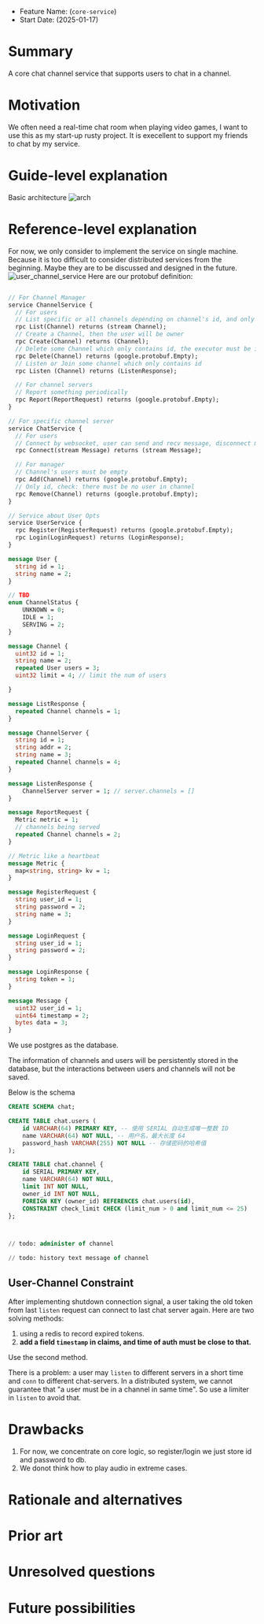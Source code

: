 - Feature Name: (`core-service`)
- Start Date: (2025-01-17)

# Summary
[summary]: #summary

A core chat channel service that supports users to chat in a channel.

# Motivation
[motivation]: #motivation

We often need a real-time chat room when playing video games, I want to use this as my start-up rusty project.
It is execellent to support my friends to chat by my service.

# Guide-level explanation
[guide-level-explanation]: #guide-level-explanation

Basic architecture
![arch](./images/architecture.svg)

# Reference-level explanation
[reference-level-explanation]: #reference-level-explanation
For now, we only consider to implement the service on single machine.
Because it is too difficult to consider distributed services from the beginning. Maybe they are to be discussed and designed in the future.
![user_channel_service](./images/channel_service_arch.svg)
Here are our protobuf definition:
```proto

// For Channel Manager
service ChannelService {
  // For users
  // List specific or all channels depending on channel's id, and only id will be useful
  rpc List(Channel) returns (stream Channel);
  // Create a Channel, then the user will be owner
  rpc Create(Channel) returns (Channel);
  // Delete some Channel which only contains id, the executor must be its owner or admin
  rpc Delete(Channel) returns (google.protobuf.Empty);
  // Listen or Join some channel which only contains id
  rpc Listen (Channel) returns (ListenResponse);

  // For channel servers
  // Report something periodically
  rpc Report(ReportRequest) returns (google.protobuf.Empty);
}

// For specific channel server
service ChatService {
  // For users
  // Connect by websocket, user can send and recv message, disconnect means quit
  rpc Connect(stream Message) returns (stream Message);

  // For manager
  // Channel's users must be empty
  rpc Add(Channel) returns (google.protobuf.Empty);
  // Only id, check: there must be no user in channel
  rpc Remove(Channel) returns (google.protobuf.Empty);
}

// Service about User Opts
service UserService {
  rpc Register(RegisterRequest) returns (google.protobuf.Empty);
  rpc Login(LoginRequest) returns (LoginResponse);
}

message User {
  string id = 1;
  string name = 2;
}

// TBD
enum ChannelStatus {
    UNKNOWN = 0;
    IDLE = 1;
    SERVING = 2;
}

message Channel {
  uint32 id = 1;
  string name = 2;
  repeated User users = 3;
  uint32 limit = 4; // limit the num of users

}

message ListResponse {
  repeated Channel channels = 1;
}

message ChannelServer {
  string id = 1;
  string addr = 2;
  string name = 3;
  repeated Channel channels = 4;
}

message ListenResponse {
    ChannelServer server = 1; // server.channels = []
}

message ReportRequest {
  Metric metric = 1;
  // channels being served
  repeated Channel channels = 2;
}

// Metric like a heartbeat
message Metric {
  map<string, string> kv = 1;
}

message RegisterRequest {
  string user_id = 1;
  string password = 2;
  string name = 3;
}

message LoginRequest {
  string user_id = 1;
  string password = 2;
}

message LoginResponse {
  string token = 1;
}

message Message {
  uint32 user_id = 1;
  uint64 timestamp = 2;
  bytes data = 3;
}
```



We use postgres as the database.

The information of channels and users will be persistently stored in the database, but the interactions between users and channels will not be saved.

Below is the schema
```sql
CREATE SCHEMA chat;

CREATE TABLE chat.users (
    id VARCHAR(64) PRIMARY KEY, -- 使用 SERIAL 自动生成唯一整数 ID
    name VARCHAR(64) NOT NULL, -- 用户名，最大长度 64
    password_hash VARCHAR(255) NOT NULL -- 存储密码的哈希值
);

CREATE TABLE chat.channel {
    id SERIAL PRIMARY KEY,
    name VARCHAR(64) NOT NULL,
    limit INT NOT NULL,
    owner_id INT NOT NULL,
    FOREIGN KEY (owner_id) REFERENCES chat.users(id),
    CONSTRAINT check_limit CHECK (limit_num > 0 and limit_num <= 25)
};



// todo: administer of channel

// todo: history text message of channel

```

## User-Channel Constraint

After implementing shutdown connection signal, a user taking the old token from last `listen` request can connect to last chat server again. Here are two solving methods:
   1. using a redis to record expired tokens.
   2. **add a field `timestamp` in claims, and time of auth must be close to that.**

Use the second method.

There is a problem: a user may `listen` to different servers in a short time and `conn` to different chat-servers. In a distributed system, we cannot guarantee that "a user must be in a channel in same time". So use a limiter in `listen` to avoid that.


# Drawbacks
[drawbacks]: #drawbacks
1. For now, we concentrate on core logic, so register/login we just store id and password to db.
2. We donot think how to play audio in extreme cases.
# Rationale and alternatives
[rationale-and-alternatives]: #rationale-and-alternatives


# Prior art
[prior-art]: #prior-art



# Unresolved questions
[unresolved-questions]: #unresolved-questions


# Future possibilities
[future-possibilities]: #future-possibilities
